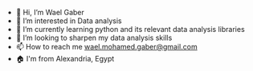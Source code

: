- 👋 Hi, I’m Wael Gaber
- 👀 I’m interested in Data analysis
- 🌱 I’m currently learning python and its relevant data analysis libraries  
- 💞️ I’m looking to sharpen my data analysis skills
- 📫 How to reach me wael.mohamed.gaber@gmail.com
- :house: I'm from Alexandria, Egypt

<!---
wgaber76/wgaber76 is a ✨ special ✨ repository because its `README.md` (this file) appears on your GitHub profile.
You can click the Preview link to take a look at your changes.
--->
